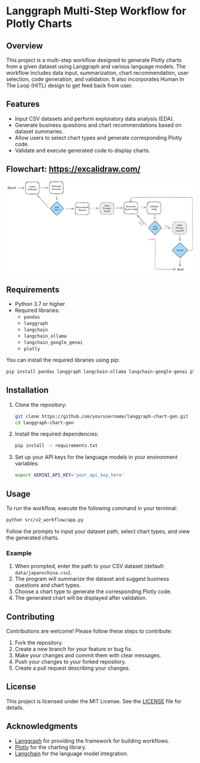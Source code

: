 # Langgraph Multi-Step Workflow for Plotly Charts

## Overview

This project is a multi-step workflow designed to generate Plotly charts from a given dataset using Langgraph and various language models. The workflow includes data input, summarization, chart recommendation, user selection, code generation, and validation. It also incorporates Human In The Loop (HITL) design to get feed back from user.

## Features

- Input CSV datasets and perform exploratory data analysis (EDA).
- Generate business questions and chart recommendations based on dataset summaries.
- Allow users to select chart types and generate corresponding Plotly code.
- Validate and execute generated code to display charts.

## Flowchart: https://excalidraw.com/
![Flowchart Image](images/langgraph_workflow_v3_light.png)

## Requirements

- Python 3.7 or higher
- Required libraries:
  - `pandas`
  - `langgraph`
  - `langchain`
  - `langchain_ollama`
  - `langchain_google_genai`
  - `plotly`
  
You can install the required libraries using pip:

```bash
pip install pandas langgraph langchain-ollama langchain-google-genai plotly
```

## Installation

1. Clone the repository:

   ```bash
   git clone https://github.com/yourusername/langgraph-chart-gen.git
   cd langgraph-chart-gen
   ```

2. Install the required dependencies:

   ```bash
   pip install -r requirements.txt
   ```

3. Set up your API keys for the language models in your environment variables:

   ```bash
   export GEMINI_API_KEY='your_api_key_here'
   ```

## Usage

To run the workflow, execute the following command in your terminal:

```bash
python src/v2_workflow/app.py
```

Follow the prompts to input your dataset path, select chart types, and view the generated charts.

### Example

1. When prompted, enter the path to your CSV dataset (default: `data/japanvchina.csv`).
2. The program will summarize the dataset and suggest business questions and chart types.
3. Choose a chart type to generate the corresponding Plotly code.
4. The generated chart will be displayed after validation.

## Contributing

Contributions are welcome! Please follow these steps to contribute:

1. Fork the repository.
2. Create a new branch for your feature or bug fix.
3. Make your changes and commit them with clear messages.
4. Push your changes to your forked repository.
5. Create a pull request describing your changes.

## License

This project is licensed under the MIT License. See the [LICENSE](LICENSE) file for details.

## Acknowledgments

- [Langgraph](https://github.com/yourusername/langgraph) for providing the framework for building workflows.
- [Plotly](https://plotly.com/python/) for the charting library.
- [Langchain](https://github.com/hwchase17/langchain) for the language model integration.
